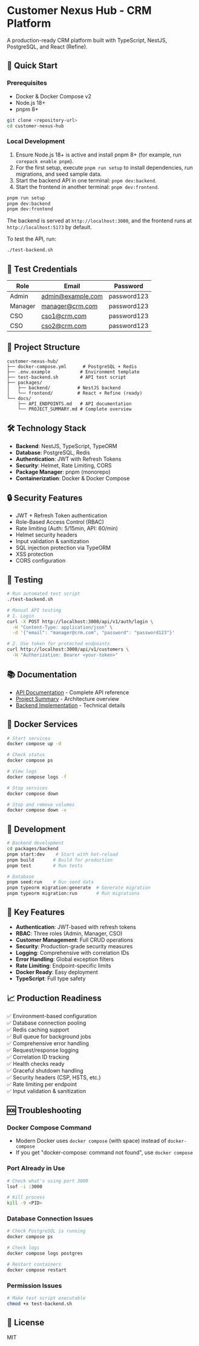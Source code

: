 # Customer Nexus Hub - CRM Platform

A production-ready CRM platform built with TypeScript, NestJS, PostgreSQL, and React (Refine).

## 🚀 Quick Start

### Prerequisites
- Docker & Docker Compose v2
- Node.js 18+
- pnpm 8+

```bash
git clone <repository-url>
cd customer-nexus-hub
```

### Local Development

1. Ensure Node.js 18+ is active and install pnpm 8+ (for example, run `corepack enable pnpm`).
2. For the first setup, execute `pnpm run setup` to install dependencies, run migrations, and seed sample data.
3. Start the backend API in one terminal: `pnpm dev:backend`.
4. Start the frontend in another terminal: `pnpm dev:frontend`.

```bash
pnpm run setup
pnpm dev:backend
pnpm dev:frontend
```

The backend is served at `http://localhost:3000`, and the frontend runs at `http://localhost:5173` by default.

To test the API, run:
```bash
./test-backend.sh
```

## 🔐 Test Credentials

| Role | Email | Password |
|------|-------|----------|
| Admin | admin@example.com | password123 |
| Manager | manager@crm.com | password123 |
| CSO | cso1@crm.com | password123 |
| CSO | cso2@crm.com | password123 |

## 📁 Project Structure

```
customer-nexus-hub/
├── docker-compose.yml      # PostgreSQL + Redis
├── .env.example           # Environment template
├── test-backend.sh        # API test script
├── packages/
│   ├── backend/          # NestJS backend
│   └── frontend/         # React + Refine (ready)
└── docs/
    ├── API_ENDPOINTS.md   # API documentation
    └── PROJECT_SUMMARY.md # Complete overview
```

## 🛠 Technology Stack

- **Backend**: NestJS, TypeScript, TypeORM
- **Database**: PostgreSQL, Redis
- **Authentication**: JWT with Refresh Tokens
- **Security**: Helmet, Rate Limiting, CORS
- **Package Manager**: pnpm (monorepo)
- **Containerization**: Docker & Docker Compose

## 🔒 Security Features

- JWT + Refresh Token authentication
- Role-Based Access Control (RBAC)
- Rate limiting (Auth: 5/15min, API: 60/min)
- Helmet security headers
- Input validation & sanitization
- SQL injection protection via TypeORM
- XSS protection
- CORS configuration



## 🧪 Testing

```bash
# Run automated test script
./test-backend.sh

# Manual API testing
# 1. Login
curl -X POST http://localhost:3000/api/v1/auth/login \
  -H "Content-Type: application/json" \
  -d '{"email": "manager@crm.com", "password": "password123"}'

# 2. Use token for protected endpoints
curl http://localhost:3000/api/v1/customers \
  -H "Authorization: Bearer <your-token>"
```

## 📚 Documentation

- [API Documentation](./API_ENDPOINTS.md) - Complete API reference
- [Project Summary](./PROJECT_SUMMARY.md) - Architecture overview
- [Backend Implementation](./BACKEND_IMPLEMENTATION.md) - Technical details

## 🐳 Docker Services

```bash
# Start services
docker compose up -d

# Check status
docker compose ps

# View logs
docker compose logs -f

# Stop services
docker compose down

# Stop and remove volumes
docker compose down -v
```

## 🔧 Development

```bash
# Backend development
cd packages/backend
pnpm start:dev    # Start with hot-reload
pnpm build       # Build for production
pnpm test        # Run tests

# Database
pnpm seed:run    # Run seed data
pnpm typeorm migration:generate  # Generate migration
pnpm typeorm migration:run       # Run migrations
```

## 🌟 Key Features

- **Authentication**: JWT-based with refresh tokens
- **RBAC**: Three roles (Admin, Manager, CSO)
- **Customer Management**: Full CRUD operations
- **Security**: Production-grade security measures
- **Logging**: Comprehensive with correlation IDs
- **Error Handling**: Global exception filters
- **Rate Limiting**: Endpoint-specific limits
- **Docker Ready**: Easy deployment
- **TypeScript**: Full type safety

## 📈 Production Readiness

✅ Environment-based configuration  
✅ Database connection pooling  
✅ Redis caching support  
✅ Bull queue for background jobs  
✅ Comprehensive error handling  
✅ Request/response logging  
✅ Correlation ID tracking  
✅ Health checks ready  
✅ Graceful shutdown handling  
✅ Security headers (CSP, HSTS, etc.)  
✅ Rate limiting per endpoint  
✅ Input validation & sanitization  

## 🆘 Troubleshooting

### Docker Compose Command
- Modern Docker uses `docker compose` (with space) instead of `docker-compose`
- If you get "docker-compose: command not found", use `docker compose`

### Port Already in Use
```bash
# Check what's using port 3000
lsof -i :3000

# Kill process
kill -9 <PID>
```

### Database Connection Issues
```bash
# Check PostgreSQL is running
docker compose ps

# Check logs
docker compose logs postgres

# Restart containers
docker compose restart
```

### Permission Issues
```bash
# Make test script executable
chmod +x test-backend.sh
```

## 📝 License

MIT
